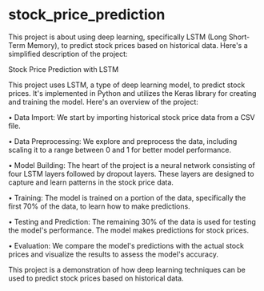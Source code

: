 # stock_price_prediction
This project is about using deep learning, specifically LSTM (Long Short-Term Memory), to predict stock prices based on historical data. Here's a simplified description of the project:

Stock Price Prediction with LSTM

This project uses LSTM, a type of deep learning model, to predict stock prices. It's implemented in Python and utilizes the Keras library for creating and training the model. Here's an overview of the project:

•	Data Import: We start by importing historical stock price data from a CSV file.

•	Data Preprocessing: We explore and preprocess the data, including scaling it to a range between 0 and 1 for better model performance.

•	Model Building: The heart of the project is a neural network consisting of four LSTM layers followed by dropout layers. These layers are designed to capture and learn patterns in the stock price data.

•	Training: The model is trained on a portion of the data, specifically the first 70% of the data, to learn how to make predictions.

•	Testing and Prediction: The remaining 30% of the data is used for testing the model's performance. The model makes predictions for stock prices.

•	Evaluation: We compare the model's predictions with the actual stock prices and visualize the results to assess the model's accuracy.

This project is a demonstration of how deep learning techniques can be used to predict stock prices based on historical data. 

